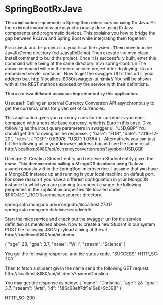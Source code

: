 # SpringBootRxJava
This application implements a Spring Boot micro service using Rx-Java.
All the external invocations are asynchronously done using RxJava components and programatic devices.
This explains you how to bridge the gap between RxJava and Spring Boot while integrating them together.


First check out the project into your local file system. 
Then move into the JavaRxDemo directory (cd ./JavaRxDemo)
Then exevute the mvn clean install command to build the project.
Once it is successfully built, enter this command while being at the same directory.  mvn spring-boot:run
The above command will run the micro service project after deploying it to an embedded servlet container.
Now to get the swagger UI hit this url in your address bar. http://localhost:8080/swagger-ui.html#!/
You will be shown with all the REST methods exposed by the service with their definitions. 

There are two different usecases implemented by this application.

Usecase1: Calling an external Currency Conversion API asynchronously to get the currency rates for given set of currencies.

This application gives you currency rates for the currencies you enter compared with a sensible base currency, which is Euro in this case.
Give following as the input query parameters in swagger ui. 'USD,GBP'
You should get the following as the response.
{
  "base": "EUR",
  "date": "2016-12-20",
  "rates": {
    "GBP": 0.83978,
    "USD": 1.0364
  }
}
Alternatively you can just hit the following url in your browser address bar and see the same result. http://localhost:8080/api/currencyconverter/rates?symbol=USD,GBP



Usecase 2: Create a Student entity and retrieve a Student entity given the name.
This demonstrates calling a MongoDB database using RxJava asynchronously within the SpringBoot microservice.
I assume that you have a MongoDB instance up and running in your local machine on default port. For some reason if you have a
different configuration in your MongoDB instance to which you are planning to connect change the following peoperties in the application.properties
file located under $PROJECT_ROOT/src/main/resources directory.

spring.data.mongodb.uri=mongodb://localhost:27017
spring.data.mongodb.database=studentdb

Start the micoservice and check out the swagger uri for the service definition as mentioned above.
Now to create a new Student in our system POST the following JSON payload aiming at the url http://localhost:8080/api/students

{
  "age": 28,
  "gpa": 3.7,
  "name": "Will",
  "stream": "Science"
}

You get the following response, and the status code.
"SUCCESS"
HTTP_SC: 200


Then to fetch a student given the name send the following GET request.
http://localhost:8080/api/students?name=Christina

You may get the response as below.
{
  "name": "Christina",
  "age": 28,
  "gpa": 3.7,
  "stream": "Arts",
  "id": "586c98eff7df1a16e849c398"
}

HTTP_SC: 200
